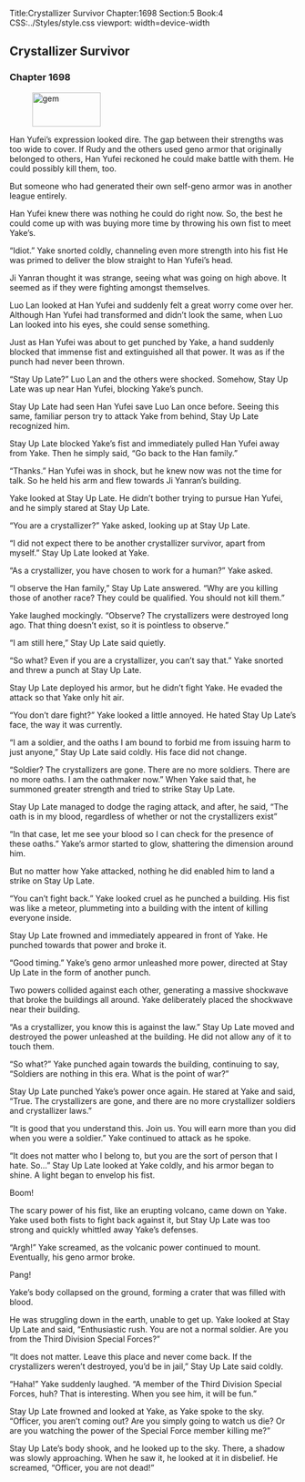 Title:Crystallizer Survivor 
Chapter:1698 
Section:5 
Book:4 
CSS:../Styles/style.css 
viewport: width=device-width
  
## Crystallizer Survivor
### Chapter 1698 
<figure>
	<img src="../Images/gem.gif" alt="gem" id="gem" width="120" height="60" />
</figure>
  

  
  Han Yufei’s expression looked dire. The gap between their strengths was too wide to cover. If Rudy and the others used geno armor that originally belonged to others, Han Yufei reckoned he could make battle with them. He could possibly kill them, too.

But someone who had generated their own self-geno armor was in another league entirely.

Han Yufei knew there was nothing he could do right now. So, the best he could come up with was buying more time by throwing his own fist to meet Yake’s.

“Idiot.” Yake snorted coldly, channeling even more strength into his fist He was primed to deliver the blow straight to Han Yufei’s head.

Ji Yanran thought it was strange, seeing what was going on high above. It seemed as if they were fighting amongst themselves.

Luo Lan looked at Han Yufei and suddenly felt a great worry come over her. Although Han Yufei had transformed and didn’t look the same, when Luo Lan looked into his eyes, she could sense something.

Just as Han Yufei was about to get punched by Yake, a hand suddenly blocked that immense fist and extinguished all that power. It was as if the punch had never been thrown.

“Stay Up Late?” Luo Lan and the others were shocked. Somehow, Stay Up Late was up near Han Yufei, blocking Yake’s punch.

Stay Up Late had seen Han Yufei save Luo Lan once before. Seeing this same, familiar person try to attack Yake from behind, Stay Up Late recognized him.

Stay Up Late blocked Yake’s fist and immediately pulled Han Yufei away from Yake. Then he simply said, “Go back to the Han family.”

“Thanks.” Han Yufei was in shock, but he knew now was not the time for talk. So he held his arm and flew towards Ji Yanran’s building.

Yake looked at Stay Up Late. He didn’t bother trying to pursue Han Yufei, and he simply stared at Stay Up Late.

“You are a crystallizer?” Yake asked, looking up at Stay Up Late.

“I did not expect there to be another crystallizer survivor, apart from myself.” Stay Up Late looked at Yake.

“As a crystallizer, you have chosen to work for a human?” Yake asked.

“I observe the Han family,” Stay Up Late answered. “Why are you killing those of another race? They could be qualified. You should not kill them.”

Yake laughed mockingly. “Observe? The crystallizers were destroyed long ago. That thing doesn’t exist, so it is pointless to observe.”

“I am still here,” Stay Up Late said quietly.

“So what? Even if you are a crystallizer, you can’t say that.” Yake snorted and threw a punch at Stay Up Late.

Stay Up Late deployed his armor, but he didn’t fight Yake. He evaded the attack so that Yake only hit air.

“You don’t dare fight?” Yake looked a little annoyed. He hated Stay Up Late’s face, the way it was currently.

“I am a soldier, and the oaths I am bound to forbid me from issuing harm to just anyone,” Stay Up Late said coldly. His face did not change.

“Soldier? The crystallizers are gone. There are no more soldiers. There are no more oaths. I am the oathmaker now.” When Yake said that, he summoned greater strength and tried to strike Stay Up Late.

Stay Up Late managed to dodge the raging attack, and after, he said, “The oath is in my blood, regardless of whether or not the crystallizers exist”

“In that case, let me see your blood so I can check for the presence of these oaths.” Yake’s armor started to glow, shattering the dimension around him.

But no matter how Yake attacked, nothing he did enabled him to land a strike on Stay Up Late.

“You can’t fight back.” Yake looked cruel as he punched a building. His fist was like a meteor, plummeting into a building with the intent of killing everyone inside.

Stay Up Late frowned and immediately appeared in front of Yake. He punched towards that power and broke it.

“Good timing.” Yake’s geno armor unleashed more power, directed at Stay Up Late in the form of another punch.

Two powers collided against each other, generating a massive shockwave that broke the buildings all around. Yake deliberately placed the shockwave near their building.

“As a crystallizer, you know this is against the law.” Stay Up Late moved and destroyed the power unleashed at the building. He did not allow any of it to touch them.

“So what?” Yake punched again towards the building, continuing to say, “Soldiers are nothing in this era. What is the point of war?”

Stay Up Late punched Yake’s power once again. He stared at Yake and said, “True. The crystallizers are gone, and there are no more crystallizer soldiers and crystallizer laws.”

“It is good that you understand this. Join us. You will earn more than you did when you were a soldier.” Yake continued to attack as he spoke.

“It does not matter who I belong to, but you are the sort of person that I hate. So…” Stay Up Late looked at Yake coldly, and his armor began to shine. A light began to envelop his fist.

Boom!

The scary power of his fist, like an erupting volcano, came down on Yake. Yake used both fists to fight back against it, but Stay Up Late was too strong and quickly whittled away Yake’s defenses.

“Argh!” Yake screamed, as the volcanic power continued to mount. Eventually, his geno armor broke.

Pang!

Yake’s body collapsed on the ground, forming a crater that was filled with blood.

He was struggling down in the earth, unable to get up. Yake looked at Stay Up Late and said, “Enthusiastic rush. You are not a normal soldier. Are you from the Third Division Special Forces?”

“It does not matter. Leave this place and never come back. If the crystallizers weren’t destroyed, you’d be in jail,” Stay Up Late said coldly.

“Haha!” Yake suddenly laughed. “A member of the Third Division Special Forces, huh? That is interesting. When you see him, it will be fun.”

Stay Up Late frowned and looked at Yake, as Yake spoke to the sky. “Officer, you aren’t coming out? Are you simply going to watch us die? Or are you watching the power of the Special Force member killing me?”

Stay Up Late’s body shook, and he looked up to the sky. There, a shadow was slowly approaching. When he saw it, he looked at it in disbelief. He screamed, “Officer, you are not dead!”
